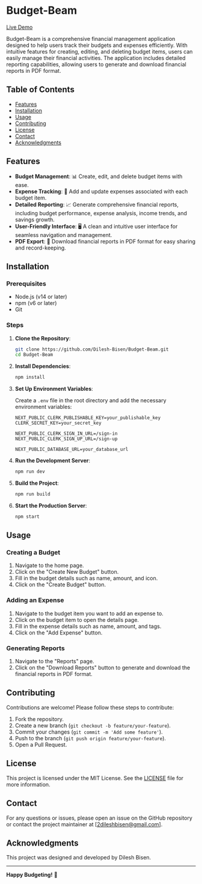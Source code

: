# Budget-Beam

[Live Demo](https://budget-beam-green.vercel.app/sign-in?redirect_url=https%3A%2F%2Fbudget-beam-green.vercel.app%2F)

Budget-Beam is a comprehensive financial management application designed to help users track their budgets and expenses efficiently. With intuitive features for creating, editing, and deleting budget items, users can easily manage their financial activities. The application includes detailed reporting capabilities, allowing users to generate and download financial reports in PDF format.

## Table of Contents

- [Features](#features)
- [Installation](#installation)
- [Usage](#usage)
- [Contributing](#contributing)
- [License](#license)
- [Contact](#contact)
- [Acknowledgments](#acknowledgments)

## Features

- **Budget Management**: 📊 Create, edit, and delete budget items with ease.
- **Expense Tracking**: 💸 Add and update expenses associated with each budget item.
- **Detailed Reporting**: 📈 Generate comprehensive financial reports, including budget performance, expense analysis, income trends, and savings growth.
- **User-Friendly Interface**: 🖥️ A clean and intuitive user interface for seamless navigation and management.
- **PDF Export**: 📄 Download financial reports in PDF format for easy sharing and record-keeping.

## Installation

### Prerequisites

- Node.js (v14 or later)
- npm (v6 or later)
- Git

### Steps

1. **Clone the Repository**:

    ```sh
    git clone https://github.com/Dilesh-Bisen/Budget-Beam.git
    cd Budget-Beam
    ```

2. **Install Dependencies**:

    ```sh
    npm install
    ```

3. **Set Up Environment Variables**:

    Create a `.env` file in the root directory and add the necessary environment variables:

    ```env
    NEXT_PUBLIC_CLERK_PUBLISHABLE_KEY=your_publishable_key
    CLERK_SECRET_KEY=your_secret_key

    NEXT_PUBLIC_CLERK_SIGN_IN_URL=/sign-in
    NEXT_PUBLIC_CLERK_SIGN_UP_URL=/sign-up

    NEXT_PUBLIC_DATABASE_URL=your_database_url
    ```

4. **Run the Development Server**:

    ```sh
    npm run dev
    ```

5. **Build the Project**:

    ```sh
    npm run build
    ```

6. **Start the Production Server**:

    ```sh
    npm start
    ```

## Usage

### Creating a Budget

1. Navigate to the home page.
2. Click on the "Create New Budget" button.
3. Fill in the budget details such as name, amount, and icon.
4. Click on the "Create Budget" button.

### Adding an Expense

1. Navigate to the budget item you want to add an expense to.
2. Click on the budget item to open the details page.
3. Fill in the expense details such as name, amount, and tags.
4. Click on the "Add Expense" button.

### Generating Reports

1. Navigate to the "Reports" page.
2. Click on the "Download Reports" button to generate and download the financial reports in PDF format.

## Contributing

Contributions are welcome! Please follow these steps to contribute:

1. Fork the repository.
2. Create a new branch (`git checkout -b feature/your-feature`).
3. Commit your changes (`git commit -m 'Add some feature'`).
4. Push to the branch (`git push origin feature/your-feature`).
5. Open a Pull Request.

## License

This project is licensed under the MIT License. See the [LICENSE](LICENSE) file for more information.

## Contact

For any questions or issues, please open an issue on the GitHub repository or contact the project maintainer at [2dileshbisen@gmail.com].

## Acknowledgments

This project was designed and developed by Dilesh Bisen.

---

**Happy Budgeting!** 🎉
